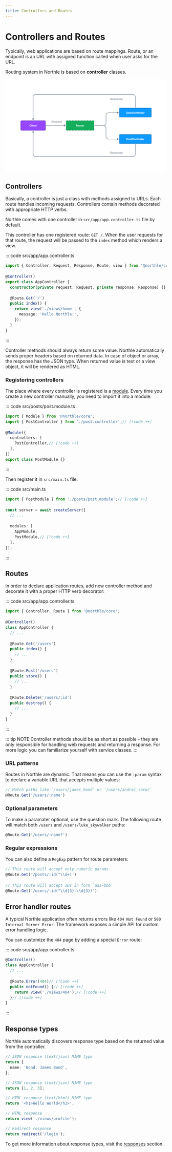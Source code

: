 ```yaml
---
title: Controllers and Routes
---
```


# Controllers and Routes

Typically, web applications are based on route mappings. Route, or  an endpoint is an URL with assigned function called when user asks for the URL.

Routing system in Northle is based on **controller** classes.

![Routing Scheme](./assets/routing.png)

## Controllers

Basically, a controller is just a class with methods assigned to URLs. Each route handles incoming requests. Controllers contain methods decorated with appropriate HTTP verbs.

Northle comes with one controller in `src/app/app.controller.ts` file by default.

This controller has one registered route: `GET /`. When the user requests for that route, the request will be passed to the `index` method which renders a view.

::: code src/app/app.controller.ts
```ts
import { Controller, Request, Response, Route, view } from '@northle/core';

@Controller()
export class AppController {
  constructor(private request: Request, private response: Response) {}

  @Route.Get('/')
  public index() {
    return view('./views/home', {
      message: 'Hello Northle!',
    });
  }
}
```
:::

Controller methods should always return some value. Northle automatically sends proper headers based on returned data. In case of object or array, the response has the JSON type. When returned value is text or a view object, it will be rendered as HTML.

### Registering controllers

The place where every controller is registered is a [module](/docs/basics/modules). Every time you create a new controller manually, you need to import it into a module:

::: code src/posts/post.module.ts
```ts
import { Module } from '@northle/core';
import { PostController } from './post.controller';// [!code ++]

@Module({
  controllers: [
    PostController,// [!code ++]
  ],
})
export class PostModule {}
```
:::

Then register it in `src/main.ts` file:

::: code src/main.ts
```ts
import { PostModule } from './posts/post.module';// [!code ++]

const server = await createServer({
  // ...

  modules: [
    AppModule,
    PostModule,// [!code ++]
  ],
});
```
:::

## Routes

In order to declare application routes, add new controller method and decorate it with a proper HTTP verb decorator:

::: code src/app/app.controller.ts
```ts
import { Controller, Route } from '@northle/core';

@Controller()
class AppController {
  // ...

  @Route.Get('/users')
  public index() {
    // ...
  }

  @Route.Post('/users')
  public store() {
    // ...
  }

  @Route.Delete('/users/:id')
  public destroy() {
    // ...
  }
}
```
:::

::: tip NOTE
Controller methods should be as short as possible - they are only responsible for handling web requests and returning a response. For more logic you can familiarize yourself with service classes.
:::

### URL patterns

Routes in Northle are dynamic. That means you can use the `:param` syntax to declare a variable URL that accepts multiple values:

```ts
// Match paths like `/users/james_bond` or `/users/andrei_sator`
@Route.Get('/users/:name')
```

### Optional parameters

To make a paramater optional, use the question mark. The following route will match both `/users` and `/users/luke_skywalker` paths:

```ts
@Route.Get('/users/:name?')
```

### Regular expressions

You can also define a `RegExp` pattern for route parameters:

```ts
// This route will accept only numeric params
@Route.Get('/posts/:id(^\\d+)')

// This route will accept IDs in form `aaa-bbb`
@Route.Get('/users/:id(^\\d{3}-\\d{3})')
```

## Error handler routes

A typical Northle application often returns errors like `404 Not Found` or `500 Internal Server Error`. The framework exposes a simple API for custom error handling logic.

You can customize the `404` page by adding a special `Error` route:

::: code src/app/app.controller.ts
```ts
@Controller()
class AppController {
  // ...

  @Route.Error(404)// [!code ++]
  public notFound() {// [!code ++]
    return view('./views/404');// [!code ++]
  }// [!code ++]
}
```
:::

## Response types

Northle automatically discovers response type based on the returned value from the controller.

```ts
// JSON response (text/json) MIME type
return {
  name: 'Bond. James Bond',
};
```

```ts
// JSON response (text/json) MIME type
return [1, 2, 3];
```

```ts
// HTML response (text/html) MIME type
return '<h1>Hello World</h1>';
```

```ts
// HTML response
return view('./views/profile');
```

```ts
// Redirect response
return redirect('/login');
```

To get more information about response types, visit the [responses](/docs/basics/responses) section.
